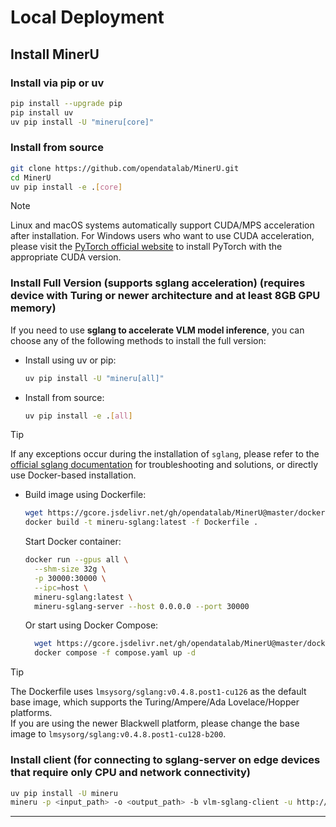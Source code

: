 # Local Deployment

## Install MinerU

### Install via pip or uv

```bash
pip install --upgrade pip
pip install uv
uv pip install -U "mineru[core]"
```

### Install from source

```bash
git clone https://github.com/opendatalab/MinerU.git
cd MinerU
uv pip install -e .[core]
```

> [!NOTE]  
> Linux and macOS systems automatically support CUDA/MPS acceleration after installation. For Windows users who want to use CUDA acceleration, 
> please visit the [PyTorch official website](https://pytorch.org/get-started/locally/) to install PyTorch with the appropriate CUDA version.

### Install Full Version (supports sglang acceleration) (requires device with Turing or newer architecture and at least 8GB GPU memory)

If you need to use **sglang to accelerate VLM model inference**, you can choose any of the following methods to install the full version:

- Install using uv or pip:
  ```bash
  uv pip install -U "mineru[all]"
  ```
- Install from source:
  ```bash
  uv pip install -e .[all]
  ```

> [!TIP]  
> If any exceptions occur during the installation of `sglang`, please refer to the [official sglang documentation](https://docs.sglang.ai/start/install.html) for troubleshooting and solutions, or directly use Docker-based installation.

- Build image using Dockerfile:
  ```bash
  wget https://gcore.jsdelivr.net/gh/opendatalab/MinerU@master/docker/global/Dockerfile
  docker build -t mineru-sglang:latest -f Dockerfile .
  ```
  Start Docker container:
  ```bash
  docker run --gpus all \
    --shm-size 32g \
    -p 30000:30000 \
    --ipc=host \
    mineru-sglang:latest \
    mineru-sglang-server --host 0.0.0.0 --port 30000
  ```
  Or start using Docker Compose:
  ```bash
    wget https://gcore.jsdelivr.net/gh/opendatalab/MinerU@master/docker/compose.yaml
    docker compose -f compose.yaml up -d
  ```
  
> [!TIP]
> The Dockerfile uses `lmsysorg/sglang:v0.4.8.post1-cu126` as the default base image, which supports the Turing/Ampere/Ada Lovelace/Hopper platforms.  
> If you are using the newer Blackwell platform, please change the base image to `lmsysorg/sglang:v0.4.8.post1-cu128-b200`.

### Install client  (for connecting to sglang-server on edge devices that require only CPU and network connectivity)

```bash
uv pip install -U mineru
mineru -p <input_path> -o <output_path> -b vlm-sglang-client -u http://<host_ip>:<port>
```

---